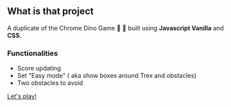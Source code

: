 ## What is that project

A duplicate of the Chrome Dino Game 🌵 🦖 built using **Javascript Vanilla** and **CSS**.

### Functionalities
* Score updating
* Set "Easy mode" ( aka show boxes around Trex and obstacles)
* Two obstacles to avoid

[Let's play!](https://gwladys-g.github.io/dino-chrom-game/)
